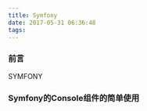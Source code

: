 ```yaml
---
title: Symfony
date: 2017-05-31 06:36:48
tags:
---
```

### 前言
SYMFONY 

### Symfony的Console组件的简单使用
